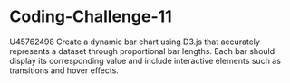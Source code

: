 # Coding-Challenge-11
U45762498 Create a dynamic bar chart using D3.js that accurately represents a dataset through proportional bar lengths. Each bar should display its corresponding value and include interactive elements such as transitions and hover effects.
